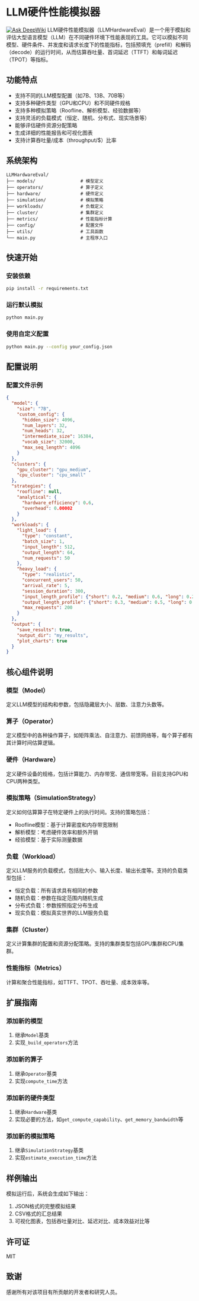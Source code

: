 # LLM硬件性能模拟器
[![Ask DeepWiki](https://deepwiki.com/badge.svg)](https://deepwiki.com/duanzhaol/LLMHardwareEval)
LLM硬件性能模拟器（LLMHardwareEval）是一个用于模拟和评估大型语言模型（LLM）在不同硬件环境下性能表现的工具。它可以模拟不同模型、硬件条件、并发度和请求长度下的性能指标，包括预填充（prefill）和解码（decode）的运行时间，从而估算吞吐量、首词延迟（TTFT）和每词延迟（TPOT）等指标。

## 功能特点

- 支持不同的LLM模型配置（如7B、13B、70B等）
- 支持多种硬件类型（GPU和CPU）和不同硬件规格
- 支持多种模拟策略（Roofline、解析模型、经验数据等）
- 支持灵活的负载模式（恒定、随机、分布式、现实场景等）
- 能够评估硬件资源分配策略
- 生成详细的性能报告和可视化图表
- 支持计算吞吐量/成本（throughput/$）比率

## 系统架构

```
LLMHardwareEval/
├── models/                 # 模型定义
├── operators/              # 算子定义
├── hardware/               # 硬件定义
├── simulation/             # 模拟策略
├── workloads/              # 负载定义
├── cluster/                # 集群定义
├── metrics/                # 性能指标计算
├── config/                 # 配置文件
├── utils/                  # 工具函数
└── main.py                 # 主程序入口
```

## 快速开始

### 安装依赖

```bash
pip install -r requirements.txt
```

### 运行默认模拟

```bash
python main.py
```

### 使用自定义配置

```bash
python main.py --config your_config.json
```

## 配置说明

### 配置文件示例

```json
{
  "model": {
    "size": "7B",
    "custom_config": {
      "hidden_size": 4096,
      "num_layers": 32,
      "num_heads": 32,
      "intermediate_size": 16384,
      "vocab_size": 32000,
      "max_seq_length": 4096
    }
  },
  "clusters": {
    "gpu_cluster": "gpu_medium",
    "cpu_cluster": "cpu_small"
  },
  "strategies": {
    "roofline": null,
    "analytical": {
      "hardware_efficiency": 0.6,
      "overhead": 0.00002
    }
  },
  "workloads": {
    "light_load": {
      "type": "constant",
      "batch_size": 1,
      "input_length": 512,
      "output_length": 64,
      "num_requests": 50
    },
    "heavy_load": {
      "type": "realistic",
      "concurrent_users": 50,
      "arrival_rate": 5,
      "session_duration": 300,
      "input_length_profile": {"short": 0.2, "medium": 0.6, "long": 0.2},
      "output_length_profile": {"short": 0.3, "medium": 0.5, "long": 0.2},
      "max_requests": 200
    }
  },
  "output": {
    "save_results": true,
    "output_dir": "my_results",
    "plot_charts": true
  }
}
```

## 核心组件说明

### 模型（Model）

定义LLM模型的结构和参数，包括隐藏层大小、层数、注意力头数等。

### 算子（Operator）

定义模型中的各种操作算子，如矩阵乘法、自注意力、前馈网络等，每个算子都有其计算时间估算逻辑。

### 硬件（Hardware）

定义硬件设备的规格，包括计算能力、内存带宽、通信带宽等。目前支持GPU和CPU两种类型。

### 模拟策略（SimulationStrategy）

定义如何估算算子在特定硬件上的执行时间。支持的策略包括：

- Roofline模型：基于计算密度和内存带宽限制
- 解析模型：考虑硬件效率和额外开销
- 经验模型：基于实际测量数据

### 负载（Workload）

定义LLM服务的负载模式，包括批大小、输入长度、输出长度等。支持的负载类型包括：

- 恒定负载：所有请求具有相同的参数
- 随机负载：参数在指定范围内随机生成
- 分布式负载：参数按照指定分布生成
- 现实负载：模拟真实世界的LLM服务负载

### 集群（Cluster）

定义计算集群的配置和资源分配策略。支持的集群类型包括GPU集群和CPU集群。

### 性能指标（Metrics）

计算和聚合性能指标，如TTFT、TPOT、吞吐量、成本效率等。

## 扩展指南

### 添加新的模型

1. 继承`Model`基类
2. 实现`_build_operators`方法

### 添加新的算子

1. 继承`Operator`基类
2. 实现`compute_time`方法

### 添加新的硬件类型

1. 继承`Hardware`基类
2. 实现必要的方法，如`get_compute_capability`、`get_memory_bandwidth`等

### 添加新的模拟策略

1. 继承`SimulationStrategy`基类
2. 实现`estimate_execution_time`方法

## 样例输出

模拟运行后，系统会生成如下输出：

1. JSON格式的完整模拟结果
2. CSV格式的汇总结果
3. 可视化图表，包括吞吐量对比、延迟对比、成本效益对比等

## 许可证

MIT

## 致谢

感谢所有对该项目有所贡献的开发者和研究人员。 